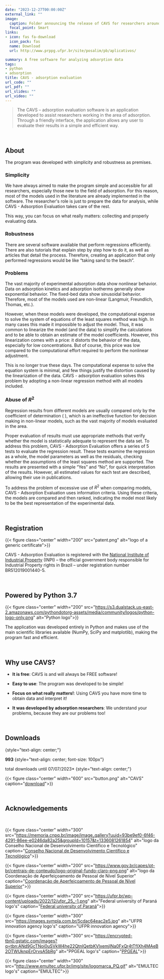 ```yaml
---
date: "2023-12-27T00:00:00Z"
external_link: ""
image:
  caption: Folder announcing the release of CAVS for researchers around the world
  focal_point: Smart
links:
- icon: fas fa-download
  icon_pack: fas
  name: Download
  url: http://www.prppg.ufpr.br/site/posalim/pb/aplicativos/

summary: A free software for analyzing adsorption data
tags:
- python
- adsorption
title: CAVS - adsorption evaluation
url_code: ""
url_pdf: ""
url_slides: ""
url_video: ""
---
```


> The CAVS – adsorption evaluation software is an application developed to assist researchers working in the area of adsorption. Through a friendly interface, the application allows any user to evaluate their results in a simple and efficient way.

<br>

## About

The program was developed with simplicity and robustness as premises.

### Simplicity

We have always aimed to make the program simple and accessible for all researchers, especially those new to the field of adsorption. For this reason, most of the models used in the literature are already implemented in the software. The researcher's role is just to prepare the data for analysis, while CAVS - Adsorption Evaluation takes care of the rest.

This way, you can focus on what really matters: collecting and properly evaluating data.

### Robustness

There are several software available that perform regressions efficiently. There are also tutorials that explain step by step how to do it, as well as articles that detail the process. Therefore, creating an application that only performed regressions would be like “taking sand to the beach”.



### Problems

The vast majority of experimental adsorption data show nonlinear behavior. Data on adsorption kinetics and adsorption isotherms generally show exponential behavior. The fixed-bed data show sinusoidal behavior. Therefore, most of the models used are non-linear (Langmuir, Freundlich, Thomas, etc.).

However, when these models were developed, the computational expense to solve the system of equations of the least squares method was high. In many cases this made it impossible to adjust the model. Thus, it was common to linearize the model (and the data) to simplify the calculations and to be able to obtain an estimate of the model coefficients. However, this linearization comes with a price: it distorts the behavior of the data, especially for low concentrations. But of course, this price was low compared to the computational effort required to perform the nonlinear adjustment.

This is no longer true these days. The computational expense to solve the equation system is minimal, and few things justify the distortion caused by the linearization of the data. CAVS - adsorption evaluation solves this problem by adopting a non-linear regression method with all models included.



### Abuse of $R^2$

Regression results from different models are usually compared only by the coefficient of determination (
), which is an ineffective function for decision making in non-linear models, such as the vast majority of models evaluated in the area.

Proper evaluation of results must use appropriate methods that verify whether the model is statistically adequate to represent the data set. To address this problem, CAVS - Adsorption Evaluation offers a series of 5 tests to evaluate the regression result. These tests examine the regression as a whole, the model parameters as well as the residuals, checking whether the assumptions of the least squares method are supported. The results are presented with a simple “Yes” and “No”, for quick interpretation of the results. However, all estimated values for each test are described, allowing their use in publications.

To address the problem of excessive use of $R^2$ when comparing models, CAVS - Adsorption Evaluation uses information criteria. Using these criteria, the models are compared and then ranked, indicating the model most likely to be the best representation of the experimental data.

<br>

## Registration

{{< figure class="center" width="200" src="patent.png" alt="logo of a generic certificate">}}

CAVS - Adsorption Evaluation is registered with the [National Institute of Industrial Property](https://busca.inpi.gov.br/pePI/) (INPI) – the official government body responsible for Industrial Property rights in Brazil – under registration number BR512019001440-5.

<br>

## Powered by Python 3.7

{{< figure class="center" width="200" src="https://s3.dualstack.us-east-2.amazonaws.com/pythondotorg-assets/media/community/logos/python-logo-only.png" alt="Python logo">}}


The application was developed entirely in Python and makes use of the main scientific libraries available (NumPy, SciPy and matplotlib), making the program fast and efficient.


<br>

## Why use CAVS?

- **It is free**: CAVS is and will always be FREE software!

- **Easy to use**: The program was developed to be simple!

- **Focus on what really matters!**: Using CAVS you have more time to obtain data and interpret it!

- **It was developed by adsorption researchers**: We understand your problems, because they are our problems too!


<br>


## Downloads
{style="text-align: center;"}

**993**
{style="text-align: center; font-size: 100px"}


total downloads until 07/07/2023*
{style="text-align: center;"}



{{< figure class="center" width="600" src="button.png" alt="CAVS" caption="[download](http://www.prppg.ufpr.br/site/posalim/pb/aplicativos/)">}}


<br>

## Acknowledgements

<br>


{{< figure class="center" width="300" src="https://memoria.cnpq.br/image/image_gallery?uuid=93be9ef0-6f46-4291-86ee-e0246da82a25&groupId=10157&t=1336081261854" alt="logo da Conselho Nacional de Desenvolvimento Científico e Tecnológico" caption="[Conselho Nacional de Desenvolvimento Científico e Tecnológico](https://www.gov.br/cnpq/pt-br)">}}

{{< figure class="center" width="200" src="https://www.gov.br/capes/pt-br/centrais-de-conteudo/logo-original-fundo-claro-png.png" alt="logo da Coordenação de Aperfeiçoamento de Pessoal de Nível Superior" caption="[Coordenação de Aperfeiçoamento de Pessoal de Nível Superior](https://www.gov.br/capes/en)">}}


{{< figure class="center" width="200" src="https://ufpr.br/wp-content/uploads/2022/12/ufpr_25_-1.png" alt="Federal university of Paraná logo's" caption="[Federal university of Paraná](https://ufpr.br/)">}}


{{< figure class="center" width="300" src="https://images.sympla.com.br/5cdac64eac2e5.jpg" alt="UFPR innovation agency logo's" caption="UFPR innovation agency">}}

{{< figure class="center" width="300" src="https://encrypted-tbn0.gstatic.com/images?q=tbn:ANd9GcTNoi0uSVkW4he22QtnIQetbKVlxemjINa0FxQr4tTfIXh4MAeB2OTWUknpErOrvsA5bRg" alt="PPGEAL logo's" caption="[PPGEAL](https://www.prppg.ufpr.br/site/posalim/en/)">}}



{{< figure class="center" width="300" src="http://www.emultec.ufpr.br/img/site/logomarca_PQ.gif" alt="EMULTEC logo's" caption="EMULTEC">}}
